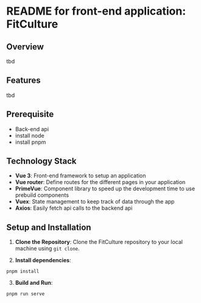# README for front-end application: FitCulture

## Overview

tbd

## Features

tbd

## Prerequisite

- Back-end api
- install node
- install pnpm

## Technology Stack

- **Vue 3**: Front-end framework to setup an application
- **Vue router**: Define routes for the different pages in your application
- **PrimeVue**: Component library to speed up the development time to use prebuild components
- **Vuex**: State management to keep track of data through the app
- **Axios**: Easily fetch api calls to the backend api

## Setup and Installation

1. **Clone the Repository**: Clone the FitCulture repository to your local machine using `git clone`.

2. **Install dependencies**:

```
pnpm install
```

3. **Build and Run**:

```
pnpm run serve
```
